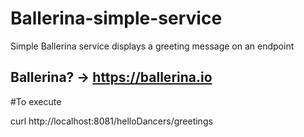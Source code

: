 # Ballerina-simple-service
Simple Ballerina service displays a greeting message on an endpoint 

## Ballerina? -> https://ballerina.io

#To execute

curl http://localhost:8081/helloDancers/greetings
